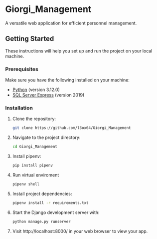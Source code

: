 # Giorgi_Management

A versatile web application for efficient personnel management.

## Getting Started

These instructions will help you set up and run the project on your local machine.

### Prerequisites

Make sure you have the following installed on your machine:

- [Python](https://www.python.org/downloads) (version 3.12.0)
- [SQL Server Express](https://www.microsoft.com/it-it/download/details.aspx?id=101064) (version 2019)

### Installation

1. Clone the repository:
    ```bash
   git clone https://github.com/l3ox64/Giorgi_Management
   
2. Navigate to the project directory:
   ```bash
   cd Giorgi_Management
   
3. Install pipenv:
   ```bash
   pip install pipenv

4. Run virtual enviroment
   ```bash
   pipenv shell
   
5. Install project dependencies:
   ```bash
   pipenv install -r requirements.txt

6. Start the Django development server with:
   ```bash
   python manage.py runserver

7. Visit http://localhost:8000/ in your web browser to view your app.




